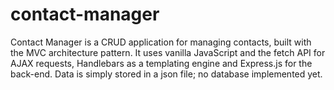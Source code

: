 # contact-manager

Contact Manager is a CRUD application for managing contacts, built with the MVC architecture pattern. It uses vanilla JavaScript and the fetch API for AJAX requests, Handlebars as a templating engine and Express.js for the back-end. Data is simply stored in a json file; no database implemented yet.